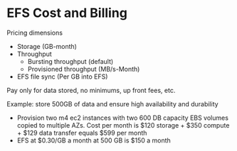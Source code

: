 # EFS Cost and Billing

Pricing dimensions

* Storage (GB-month)
* Throughput
    * Bursting throughput (default)
    * Provisioned throughput (MB/s-Month)
* EFS file sync (Per GB into EFS)

Pay only for data stored, no minimums, up front fees, etc.

Example: store 500GB of data and ensure high availability and durability

* Provision two m4 ec2 instances with two 600 DB capacity EBS volumes copied to multiple AZs. Cost per month is $120 storage + $350 compute + $129 data transfer equals $599 per month
* EFS at $0.30/GB a month at 500 GB is $150 a month 
